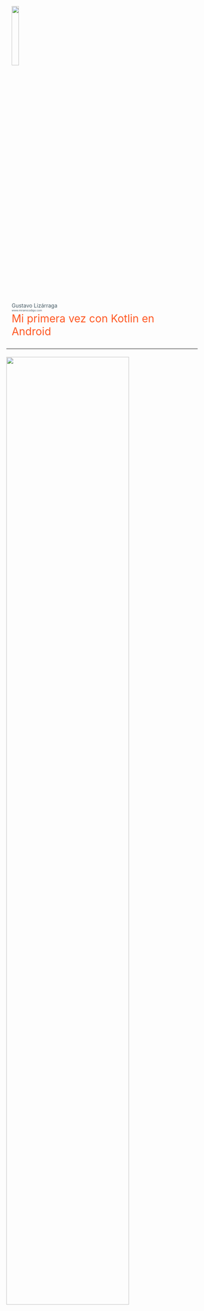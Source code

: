 <div class="card" style="padding-top: 1em; padding-bottom: 1em;padding-left: 1em; padding-right: 1em">
  <img src="https://raw.githubusercontent.com/gusn8/slides/kotlin-lab-io17/assets/img/profile/gusn8.png" width="20%">
  <div id="product">
    <span style="color:#455a64; font-size: 1em">Gustavo Lizárraga</span><br>
    <span style="color:#455a64; font-size: 0.5em">www.miramicodigo.com</span><br>
    <span style="color:#ff5722; font-size: 2em">Mi primera vez con Kotlin en Android</span>
  </div>
</div>

---

<div class="card" style="padding-top: 0.5em; padding-bottom: 1em;">
  <img src="https://raw.githubusercontent.com/gusn8/slides/kotlin-lab-io17/assets/img/post/kotlin-googleio.jpg" width="80%">  
  <div id="product">
    <span style="color:#455a64">Anuncio en </span><span style="color:#ff5722">Google I/O 2017</span>
  </div>
</div>

+++

<div class="card" style="padding-top: 0.5em; padding-bottom: 1em;">
  <img src="https://raw.githubusercontent.com/gusn8/slides/kotlin-lab-io17/assets/img/post/alegria.gif" width="80%">
  <div id="product">
    <span style="color:#455a64">Alegría de </span><span style="color:#ff5722">muchos</span>
  </div>
</div>

---

<div class="card" style="padding-top: 0.5em; padding-bottom: 0.5em; padding-left: 1em; padding-right: 1em">
  <img src="https://raw.githubusercontent.com/gusn8/slides/kotlin-lab-io17/assets/img/logo/android-kotlin.png" width="65%">  
  <div id="product">
    <span style="color:#455a64">¿Qué es </span><span style="color:#ff5722">Kotlin?</span>
  </div>
</div>

+++

<div class="card" style="padding-top: 2em; padding-bottom: 2em; padding-right: 1em; padding-left: 1em">
  <div id="product">
    <div class="contenedor-tabla">
      <div class="contenedor-fila">
        <div class="contenedor-columna" style="display: inline-block; vertical-align: middle; margin-top: 1em">
          <img src="https://raw.githubusercontent.com/gusn8/slides/kotlin-lab-io17/assets/img/logo/kotlin.png" width="50%">
        </div>
        <div class="contenedor-columna" style="display: inline-block; vertical-align: middle; float: left;">
          <ul style="color:#455a64;font-size: 0.9em">
            <li>Sintáxis <span style="color: #ff5722">Java</span></li>
            <li>Más por menos <span style="color: #ff5722">código</span></li>
            <li><span style="color: #ff5722">Null </span>Safety</li>
            <li><span style="color: #ff5722">Expandir </span>clases</li>
            <li>Programación <span style="color: #ff5722">funcional </span>y expresiones <span style="color: #ff5722">lambda</span></li>
            <li><span style="color: #ff5722">Fácil </span>aprendizaje</li>
          </ul>        
        </div>
      </div>
    </div>
  </div>
</div>

+++

<div class="card" style="padding-top: 2em; padding-bottom: 2em; padding-right: 1em; padding-left: 1em">
  <div id="product">
    <div class="contenedor-tabla">
      <div class="contenedor-fila">
        <div class="contenedor-columna" style="display: inline-block; vertical-align: middle; margin-top: 1.5em">
          <img src="https://raw.githubusercontent.com/gusn8/slides/kotlin-lab-io17/assets/img/logo/kotlin.png" width="50%">
        </div>
        <div class="contenedor-columna" style="display: inline-block; vertical-align: middle; float: left;">
          <ul style="color:#455a64;font-size: 1em">            
            <li>Integración <span style="color: #ff5722">Android Studio</span></li>
            <li><span style="color: #ff5722">Migración </span>apps</li>
            <li>Soporte <span style="color: #ff5722">oficial</span></li>
            <li>Creado por <span style="color: #ff5722">Jetbrains</span></li>
            <li><span style="color: #ff5722">Skill </span>++</li>
          </ul>        
        </div>
      </div>
    </div>
  </div>
</div>

---

<div class="card" style="padding-top: 0.5em; padding-bottom: 0.5em; padding-left: 1em; padding-right: 1em">
  <img src="https://raw.githubusercontent.com/gusn8/slides/kotlin-lab-io17/assets/img/logo/android-kotlin.png" width="65%">  
  <div id="product">
    <span style="color:#455a64">¿Cómo funciona </span><span style="color:#ff5722">Kotlin?</span>
  </div>
</div>

+++

<div class="card" style="padding-top: 0.5em; padding-bottom: 0.5em; padding-left: 1em; padding-right: 1em">
  <img src="https://raw.githubusercontent.com/gusn8/slides/kotlin-lab-io17/assets/img/post/arquikotlin.png" width="50%">  

</div>

---

<div class="card" style="padding-top: 0.5em; padding-bottom: 0.5em; padding-left: 1em; padding-right: 1em">
  <img src="https://raw.githubusercontent.com/gusn8/slides/kotlin-lab-io17/assets/img/post/candado.png" width="40%">  
  <div id="product">
    <span style="color:#455a64">Modificadores de </span><span style="color:#ff5722">acceso</span>
  </div>
</div>

+++

<div class="card" style="padding-top: 1.5em; padding-bottom: 1.5em;">
  <div id="product">
      <div class="contenedor-tabla">
        <div class="contenedor-fila">
          <div class="contenedor-columna" style="display: inline-block; vertical-align: middle;">
            <img src="https://raw.githubusercontent.com/gusn8/slides/kotlin-lab-io17/assets/img/logo/java.png" width="25%">
            <center>
              <span style="color:#ff5722; font-size: 1.5em">public</span><br>
              <span style="color:#ff5722; font-size: 1.5em">private</span><br>
              <span style="color:#ff5722; font-size: 1.5em">protected</span><br>
              <span style="color:#455a64; font-size: 0.5em">no modifier is package private</span>
            </center>
          </div>
          <div class="contenedor-columna" style="display: inline-block; vertical-align: middle;">
            <img src="https://raw.githubusercontent.com/gusn8/slides/kotlin-lab-io17/assets/img/logo/kotlin.png" width="25%">
            <center>
              <span style="color:#455a64; font-size: 0.5em">no modifier is public</span><br>
              <span style="color:#ff5722; font-size: 1.5em">private</span><br>
              <span style="color:#ff5722; font-size: 1.5em">protected</span><br>
              <span style="color:#455a64; font-size: 0.5em">internal is package private</span>
            </center>
          </div>
        </div>
      </div>
  </div>
</div>

---

<div class="card" style="padding-top: 1em; padding-bottom: 1em; padding-left: 1em; padding-right: 1em">
  <img src="https://raw.githubusercontent.com/gusn8/slides/kotlin-lab-io17/assets/img/post/variable.png" width="80%">  
  <div id="product">
    <span style="color:#ff5722">Variables</span> y <span style="color:#ff5722">Constantes</span>
  </div>
</div>

+++

<div class="card" style="padding-top: 1.5em; padding-bottom: 1.5em;">
  <div id="product">
      <div class="contenedor-tabla">
        <div class="contenedor-fila">
          <div class="contenedor-columna" style="display: inline-block; vertical-align: middle;">
            <img src="https://raw.githubusercontent.com/gusn8/slides/kotlin-lab-io17/assets/img/logo/java.png" width="33%">
            
            <img src="https://raw.githubusercontent.com/gusn8/slides/kotlin-lab-io17/assets/img/post/java1.png" width="80%">
          </div>
          <div class="contenedor-columna" style="display: inline-block; vertical-align: middle;">
            <img src="https://raw.githubusercontent.com/gusn8/slides/kotlin-lab-io17/assets/img/logo/kotlin.png" width="25%"><br>
            <img src="https://raw.githubusercontent.com/gusn8/slides/kotlin-lab-io17/assets/img/post/kotlin1.png" width="70%">
          </div>
        </div>
      </div>
  </div>
</div>

+++

<div class="card" style="padding-top: 1.5em; padding-bottom: 1.5em;">
  <div id="product">
      <div class="contenedor-tabla">
        <div class="contenedor-fila">
          <div class="contenedor-columna" style="display: inline-block; vertical-align: middle;">
            <img src="https://raw.githubusercontent.com/gusn8/slides/kotlin-lab-io17/assets/img/logo/java.png" width="30%">
            
            <img src="https://raw.githubusercontent.com/gusn8/slides/kotlin-lab-io17/assets/img/post/java1.png" width="80%">
          </div>
          <div class="contenedor-columna" style="display: inline-block; vertical-align: middle;">
            <img src="https://raw.githubusercontent.com/gusn8/slides/kotlin-lab-io17/assets/img/logo/kotlin.png" width="25%"><br>
            <img src="https://raw.githubusercontent.com/gusn8/slides/kotlin-lab-io17/assets/img/post/kotlin11.png" width="50%">
          </div>
        </div>
      </div>
  </div>
</div>

---

<div class="card" style="padding-top: 1em; padding-bottom: 1em; padding-left: 1em; padding-right: 1em">
  <img src="https://raw.githubusercontent.com/gusn8/slides/kotlin-lab-io17/assets/img/post/resources.png" width="50%">  
  <div id="product">
    <span style="color:#455a64">Propiedades de </span><span style="color:#ff5722">diseño</span>
  </div>
</div>

+++

<div class="card" style="padding-top: 1.5em; padding-bottom: 1.5em;">
  <center>
    <img src="https://raw.githubusercontent.com/gusn8/slides/kotlin-lab-io17/assets/img/logo/java.png" width="10%"><br>

    <img src="https://raw.githubusercontent.com/gusn8/slides/kotlin-lab-io17/assets/img/post/java2.png" width="80%"><br>

    <img src="https://raw.githubusercontent.com/gusn8/slides/kotlin-lab-io17/assets/img/logo/kotlin.png" width="10%"><br>

    <img src="https://raw.githubusercontent.com/gusn8/slides/kotlin-lab-io17/assets/img/post/kotlin2.png" width="80%">
  </center>
</div>

+++

<div class="card" style="padding-top: 1.5em; padding-bottom: 1.5em;">
  <center>
    <img src="https://raw.githubusercontent.com/gusn8/slides/kotlin-lab-io17/assets/img/logo/java.png" width="10%"><br>

    <img src="https://raw.githubusercontent.com/gusn8/slides/kotlin-lab-io17/assets/img/post/java3.png" width="80%"><br>

    <img src="https://raw.githubusercontent.com/gusn8/slides/kotlin-lab-io17/assets/img/logo/kotlin.png" width="10%"><br>

    <img src="https://raw.githubusercontent.com/gusn8/slides/kotlin-lab-io17/assets/img/post/kotlin3.png" width="80%">
  </center>
</div>

---

<div class="card" style="padding-top: 1em; padding-bottom: 1em; padding-left: 1em; padding-right: 1em">
  <img src="https://raw.githubusercontent.com/gusn8/slides/kotlin-lab-io17/assets/img/logo/kotlin.png" width="30%">  
  <div id="product">
    <span style="color:#ff5722">Métodos</span>
  </div>
</div>

+++

<div class="card" style="padding-top: 1em; padding-bottom: 1em;">
  <center>
    <img src="https://raw.githubusercontent.com/gusn8/slides/kotlin-lab-io17/assets/img/logo/java.png" width="10%"><br>

    <img src="https://raw.githubusercontent.com/gusn8/slides/kotlin-lab-io17/assets/img/post/java4.png" width="50%"><br>

    <img src="https://raw.githubusercontent.com/gusn8/slides/kotlin-lab-io17/assets/img/logo/kotlin.png" width="10%"><br>

    <img src="https://raw.githubusercontent.com/gusn8/slides/kotlin-lab-io17/assets/img/post/kotlin4.png" width="50%">
  </center>
</div>

---

<div class="card" style="padding-top: 0.5em; padding-bottom: 1em;">
  <img src="https://raw.githubusercontent.com/gusn8/slides/kotlin-lab-io17/assets/img/post/javavskotlin.png" width="70%">
  <div id="product">
    <span style="color:#455a64">Un vs en </span><span style="color:#ff5722"><b>sistáxis</b></span>
  </div>
</div>

+++

<div class="card" style="padding-top: 1em; padding-bottom: 1em;">
  <img src="https://raw.githubusercontent.com/gusn8/slides/kotlin-lab-io17/assets/img/post/codejava.png" width="50%">
  <div id="product">
    <span style="color:#455a64">Clase en </span><span style="color:#ff5722"><b>Java</b></span>
  </div>
</div>

+++

<div class="card" style="padding-top: 2em; padding-bottom: 2em;">
  <img src="https://raw.githubusercontent.com/gusn8/slides/kotlin-lab-io17/assets/img/post/codekotlin1.png" width="80%">
  <div id="product">
    <span style="color:#455a64">Clase en </span><span style="color:#ff5722"><b>Kotlin</b></span>
  </div>
</div>

+++

<div class="card" style="padding-top: 2em; padding-bottom: 2em;">
  <img src="https://raw.githubusercontent.com/gusn8/slides/kotlin-lab-io17/assets/img/post/codekotlin1.png" width="80%">
  <div id="product">
    <span style="color:#455a64">Clase en </span><span style="color:#ff5722"><b>Kotlin</b></span>
  </div>
</div>


---

<div class="card" style="padding-top: 0.5em; padding-bottom: 1em;">
  <img src="https://raw.githubusercontent.com/gusn8/slides/kotlin-lab-io17/assets/img/logo/java.png" width="50%">
  <div id="product">
    <span style="color:#455a64">JAVA </span><span style="color:#ff5722"><b>IS NOT DEAD</b></span>
  </div>
</div>

---

<div class="card" style="padding-top: 0.5em; padding-bottom: 1em;">
  <img src="https://raw.githubusercontent.com/gusn8/slides/kotlin-lab-io17/assets/img/post/kotlinlapaz.png" width="80%">  
  <br>
  <div id="product">
    <span style="color:#455a64">www.facebook.com/</span><span style="color:#ff5722"><b>KotlinLaPaz</b></span>
  </div>
</div>

+++

<div class="card" style="padding-top: 2em; padding-bottom: 2em; padding-left: 1em; padding-right: 1em">
  <img src="https://raw.githubusercontent.com/gusn8/slides/kotlin-lab-io17/assets/img/logo/cursor.png" width="7%">  
  <br>
  <div id="product">
    <span style="color:#ff5722; font-size: 1.5em"><b>kotl.</b></span><span style="color:#455a64; font-size: 1.5em">in</span>
  </div>
</div>

---

<div class="card" style="padding-top: 2em; padding-bottom: 2em; padding-left: 1em; padding-right: 1em">
  <img src="https://raw.githubusercontent.com/gusn8/slides/kotlin-lab-io17/assets/img/post/slides.png" width="10%">  
  <br>
  <div id="product">
    <span style="color:#455a64; font-size: 1.5em">speakerdeck.com/gusn8/</span>
    <span style="color:#ff5722; font-size: 1.5em"><b>io17cochabamba</b></span>
  </div>
</div>

